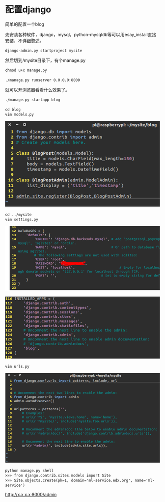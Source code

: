 配置django
=====

简单的配置一个blog

先安装各种软件，django，mysql，python-mysqldb等可以用esay_install直接安装，不详细赘述。


    django-admin.py startproject mysite
    
然后切到/mysite目录下，有个manage.py

    chmod u+x manage.py
    
    ./manage.py runserver 0.0.0.0:8000
    
就可以开浏览器看看什么效果了。
    
    ./manage.py startapp blog
    
    cd blog
    vim models.py
    
![models.py](Selection_047.png 'models.py')
    
    cd ../mysite
    vim settings.py
![settings.py(1)](Selection_048.png 'settings.py1')

![settings.py(2)](Selection_050.png 'settings.py2')

    vim urls.py
    
![urls.py](Selection_052.png 'urls.py')

    python manage.py shell 
    >>> from django.contrib.sites.models import Site
    >>> Site.objects.create(pk=1, domain='ml-service.edx.org', name='ml-service')
    
http://x.x.x.x:8000/admin